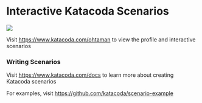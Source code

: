 # Interactive Katacoda Scenarios

[![](http://shields.katacoda.com/katacoda/ohtaman/count.svg)](https://www.katacoda.com/ohtaman "Get your profile on Katacoda.com")

Visit https://www.katacoda.com/ohtaman to view the profile and interactive scenarios

### Writing Scenarios
Visit https://www.katacoda.com/docs to learn more about creating Katacoda scenarios

For examples, visit https://github.com/katacoda/scenario-example
